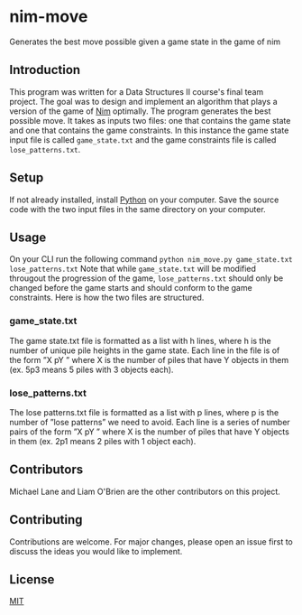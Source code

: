 # nim-move
Generates the best move possible given a game state in the game of nim

## Introduction
This program was written for a Data Structures II course's final team project. The goal was to design and implement an algorithm that plays a version of the game of [Nim](https://en.wikipedia.org/wiki/Nim) optimally. The program generates the best possible move. It takes as inputs two files: one that contains the game state and one that contains the game constraints. In this instance the game state input file is called ```game_state.txt``` and the game constraints file is called ```lose_patterns.txt```.

## Setup
If not already installed, install [Python](https://www.python.org/downloads/) on your computer. Save the source code with the two input files in the same directory on your computer. 

## Usage
On your CLI run the following command ``` python nim_move.py game_state.txt lose_patterns.txt ```
Note that while ``` game_state.txt ``` will be modified througout the progression of the game, ``` lose_patterns.txt ``` should only be changed before the game starts and should conform to the game constraints. Here is how the two files are structured.

### game_state.txt
The game state.txt file is formatted as a list with h lines, where h is the number of
unique pile heights in the game state. Each line in the file is of the form ”X pY ” where
X is the number of piles that have Y objects in them (ex. 5p3 means 5 piles with 3
objects each).

### lose_patterns.txt
The lose patterns.txt file is formatted as a list with p lines, where p is the number of
”lose patterns” we need to avoid. Each line is a series of number pairs of the form
”X pY ” where X is the number of piles that have Y objects in them (ex. 2p1 means
2 piles with 1 object each).

## Contributors
Michael Lane and Liam O'Brien are the other contributors on this project.

## Contributing
Contributions are welcome. For major changes, please open an issue first to discuss the ideas you would like to implement.

## License
[MIT](https://choosealicense.com/licenses/mit/)




